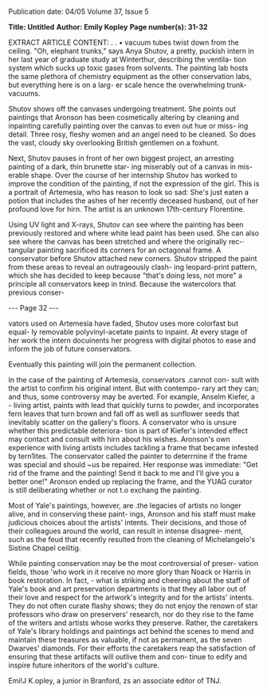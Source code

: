 Publication date: 04/05
Volume 37, Issue 5

**Title: Untitled**
**Author: Emily Kopley**
**Page number(s): 31-32**

EXTRACT ARTICLE CONTENT:
. . 
• 
vacuum tubes twist down from the 
ceiling. "Oh, elephant trunks," says 
Anya Shutov, a pretty, puckish intern 
in her last year of graduate study at 
Winterthur, describing the ventila-
tion system which sucks up toxic 
gases from solvents. The painting lab 
hosts the same plethora of chemistry 
equipment as the other conservation 
labs, but everything here is on a larg-
er scale 
hence the overwhelming 
trunk-vacuums. 

Shutov shows off the canvases 
undergoing treatment. 
She points 
out paintings that Aronson has been 
cosmetically altering by cleaning and 
inpainting 
carefully painting over 
the canvas to even out hue or miss-
ing detail. Three rosy, fleshy women 
and an angel need to be cleaned. So 
does the vast, cloudy sky overlooking 
British gentlemen on a foxhunt. 

Next, Shutov pauses in front of her 
own biggest project, an arresting 
painting of a dark, thin brunette star-
ing miserably out of a canvas in mis-
erable shape. Over the course of her 
internship Shutov has worked to 
improve the condition of the painting, 
if not the expression of the girl. This 
is a portrait of Artemesia, who has 
reason to look so sad: She's just eaten 
a potion that includes the ashes of her 
recently deceased husband, out of her 
profound love for hirn. The artist is an 
unknown 17th-century Florentine. 

Using UV light and X-rays, Shutov 
can see where the painting has been 
previously restored and where white 
lead paint has been used. She can also 
see where the canvas has been 
stretched and where the originally rec-· 
tangular painting sacrificed its corners 
for an octagonal frame. A conservator 
before Shutov attached new corners. 
Shutov stripped the paint from these 
areas to reveal an outrageously clash-
ing leopard-print pattern, which she 
has decided to keep because "that's 
doing less, not more" 
a principle all 
conservators keep in tnind. Because 
the watercolors that previous conser-


--- Page 32 ---

vators used on Artemesia have faded, 
Shutov uses more colorfast but equal-
ly removable polyvinyl-acetate paints 
to inpaint. At every stage of her work 
the intern docuinents her progress 
with digital photos to ease and inform 
the job of future conservators. 

Eventually this painting will join the 
permanent collection. 

In the case of the painting of 
Artemesia, conservators .cannot con-
sult with the artist to confirm his 
original intent. But with contempo-
rary art they can; and thus, some 
controversy may be averted. For 
example, Anselm Kiefer, a - living 
artist, paints with lead that quickly 
turns to powder, and incorporates 
fern leaves that turn brown and fall 
off as well as sunflower seeds that 
inevitably scatter on the gallery's 
floors. A conservator who is unsure 
whether this predictable deteriora-
tion is part of Kiefer's intended 
effect may contact and consult with 
hirn about his wishes. Aronson's own 
experience 
with 
living 
artists 
includes 
tackling a 
frame 
that 
became infested by tern1ites. The 
conservator called the painter to 
deterrnine if the frame was special 
and should ~us be repaired. Her 
response was immediate: "Get rid of 
the frame and the painting! Send it 
back to me and I'll give you a better 
one!" Aronson ended up replacing 
the frame, and the YUAG curator is 
still deliberating whether or not t.o 
exchang the painting. 

Most of Yale's paintings, however, 
are .the legacies of artists no longer 
alive, and in conserving these paint-
ings, Aronson and his staff must 
make judicious choices about the 
artists' intents. Their decisions, and 
those of their colleagues around the 
world, can result in intense disagree-
ment, such as the feud that recently 
resulted 
from 
the 
cleaning of 
Michelangelo's Sistine Chapel ceilitig. 

While painting conservation may 
be the most controversial of preser-
vation fields, those 'who work in it 
receive no more glory than Noack or 
Harris in book restoration. In fact, -
what is striking and cheering about 
the staff of Yale's book and art 
preservation departments is that they 
all labor out of their love and respect 
for the artwork's integrity and for the 
artists' intents. They do not often 
curate flashy shows; they do not 
enjoy the renown of star professors 
who 
draw 
on 
preservers' 
research, nor do they rise to the fame 
of the writers and artists whose 
works they preserve. Rather, the 
caretakers of Yale's library holdings 
and paintings act behind the scenes 
to mend and maintain these treasures 
as valuable, if not as permanent, as 
the seven Dwarves' diamonds. For 
their efforts the caretakers reap the 
satisfaction of ensuring that these 
artifacts will outlive them and con-
tinue to edify and inspire future 
inheritors of the world's culture. 

Emi!J K.opley, a junior in Branford, 
zs an associate editor of TNJ.